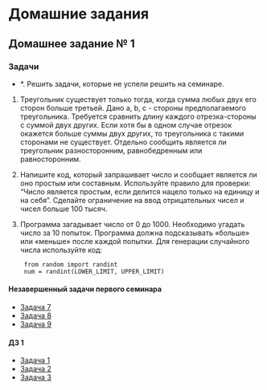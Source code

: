 # Домашние задания

## Домашнее задание № 1

### Задачи

- *. Решить задачи, которые не успели решить на семинаре.

1. Треугольник существует только тогда, когда сумма любых двух его сторон больше третьей. Дано a, b, c - стороны предполагаемого треугольника. Требуется сравнить длину каждого отрезка-стороны с суммой двух других. Если хотя бы в одном случае отрезок окажется больше суммы двух других, то треугольника с такими сторонами не существует. Отдельно сообщить является ли треугольник разносторонним, равнобедренным или равносторонним.

2. Напишите код, который запрашивает число и сообщает является ли оно простым или составным. Используйте правило для проверки: “Число является простым, если делится нацело только на единицу и на себя”. Сделайте ограничение на ввод отрицательных чисел и чисел больше 100 тысяч.

3. Программа загадывает число от 0 до 1000. Необходимо угадать число за 10 попыток. Программа
должна подсказывать «больше» или «меньше» после каждой попытки. Для генерации случайного
числа используйте код:

        from random import randint
        num = randint(LOWER_LIMIT, UPPER_LIMIT)

#### Незавершенный задачи первого семинара

- [Задача 7](https://github.com/.../sem07.py)
- [Задача 8](https://github.com/.../sem08.py)
- [Задача 9](https://github.com/.../sem09.py)

#### ДЗ 1

- [Задача 1](https://github.com/.../task01.py)
- [Задача 2](https://github.com/...task02.py)
- [Задача 3](https://github.com/...task03.py)
